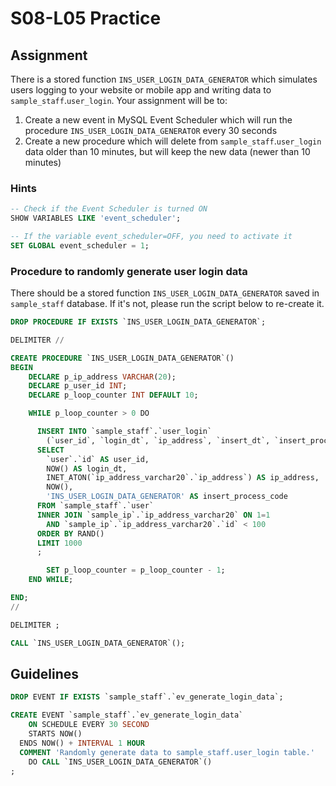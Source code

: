 # S08-L05 Practice

## Assignment

There is a stored function `INS_USER_LOGIN_DATA_GENERATOR` which simulates users logging to your website or mobile app and writing data to `sample_staff`.`user_login`. Your assignment will be to:

1. Create a new event in MySQL Event Scheduler which will run the procedure `INS_USER_LOGIN_DATA_GENERATOR` every 30 seconds
2. Create a new procedure which will delete from `sample_staff`.`user_login` data older than 10 minutes, but will keep the new data (newer than 10 minutes)

### Hints

```sql
-- Check if the Event Scheduler is turned ON
SHOW VARIABLES LIKE 'event_scheduler';

-- If the variable event_scheduler=OFF, you need to activate it
SET GLOBAL event_scheduler = 1;
```

### Procedure to randomly generate user login data

There should be a stored function `INS_USER_LOGIN_DATA_GENERATOR` saved in `sample_staff` database. If it's not, please run the script below to re-create it.

```sql
DROP PROCEDURE IF EXISTS `INS_USER_LOGIN_DATA_GENERATOR`;

DELIMITER //

CREATE PROCEDURE `INS_USER_LOGIN_DATA_GENERATOR`()
BEGIN
	DECLARE p_ip_address VARCHAR(20);
	DECLARE p_user_id INT;
	DECLARE p_loop_counter INT DEFAULT 10;

	WHILE p_loop_counter > 0 DO

	  INSERT INTO `sample_staff`.`user_login`
	    (`user_id`, `login_dt`, `ip_address`, `insert_dt`, `insert_process_code`)
	  SELECT
	  	`user`.`id` AS user_id,
	  	NOW() AS login_dt,
	  	INET_ATON(`ip_address_varchar20`.`ip_address`) AS ip_address,
	  	NOW(),
	  	'INS_USER_LOGIN_DATA_GENERATOR' AS insert_process_code
	  FROM `sample_staff`.`user`
	  INNER JOIN `sample_ip`.`ip_address_varchar20` ON 1=1
	  	AND `sample_ip`.`ip_address_varchar20`.`id` < 100
	  ORDER BY RAND()
	  LIMIT 1000
	  ;

		SET p_loop_counter = p_loop_counter - 1;
	END WHILE;

END;
//

DELIMITER ;

CALL `INS_USER_LOGIN_DATA_GENERATOR`();
```

## Guidelines

```sql
DROP EVENT IF EXISTS `sample_staff`.`ev_generate_login_data`;

CREATE EVENT `sample_staff`.`ev_generate_login_data`
	ON SCHEDULE EVERY 30 SECOND
 	STARTS NOW()
  ENDS NOW() + INTERVAL 1 HOUR
  COMMENT 'Randomly generate data to sample_staff.user_login table.'
	DO CALL `INS_USER_LOGIN_DATA_GENERATOR`()
;
```

